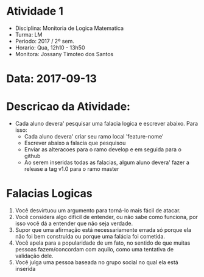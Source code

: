 # Atividade 1

* Disciplina: Monitoria de Logica Matematica
* Turma: LM
* Periodo: 2017 / 2º sem.
* Horario: Qua, 12h10 - 13h50
* Monitora: Jossany Timoteo dos Santos

# Data: 2017-09-13

# Descricao da Atividade:
* Cada aluno devera' pesquisar uma falacia logica e escrever abaixo. Para isso:
  - Cada aluno devera' criar seu ramo local 'feature-nome'
  - Escrever abaixo a falacia que pesquisou
  - Enviar as alteracoes para o ramo develop e em seguida para o github
  - Ao serem inseridas todas as falacias, algum aluno devera' fazer a release a tag v1.0 para o ramo master

# Falacias Logicas

  1. Você desvirtuou um argumento para torná-lo mais fácil de atacar.
  2. Você considera algo difícil de entender, ou não sabe como funciona, por isso você dá a entender que não seja verdade.
  3. Supor que uma afirmação está necessariamente errada só porque ela não foi bem construída ou porque uma falácia foi cometida.
  4. Você apela para a popularidade de um fato, no sentido de que muitas pessoas fazem/concordam com aquilo, como uma tentativa de validação dele.
  5. Você julga uma pessoa baseada no grupo social no qual ela está inserida

